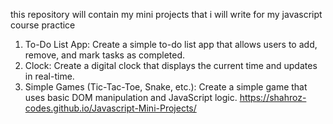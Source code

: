 this repository will contain my mini projects that i will write for my javascript course practice

1. To-Do List App: Create a simple to-do list app that allows users to add, remove, and mark tasks as completed.
3. Clock: Create a digital clock that displays the current time and updates in real-time.
9. Simple Games (Tic-Tac-Toe, Snake, etc.): Create a simple game that uses basic DOM manipulation and JavaScript logic.
https://shahroz-codes.github.io/Javascript-Mini-Projects/
